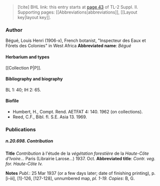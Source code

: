 > [!cite] BHL link: this entry starts at [page 43](https://www.biodiversitylibrary.org/page/33265240) of TL-2 Suppl. II.
> Supporting pages: [[Abbreviations|abbreviations]], [[Layout key|layout key]].

### Author

Bégué, Louis Henri (1906-x), French botanist, "Inspecteur des Eaux et Fôrets des Colonies" in West Africa 
**Abbreviated name**: *Bégué*

#### Herbarium and types

[[Collection P|P]].

#### Bibliography and biography

BL 1: 40; IH 2: 65.

#### Biofile

- Humbert, H., Compt. Rend. AETFAT 4: 140. 1962 (on collections).
- Reed, C.F., Bibl. fl. S.E. Asia 13. 1969.

### Publications

##### n.20.698. Contribution

**Title**
*Contribution* à l'étude de la *végétation forestière* de la *Haute-Côte d'Ivoire*... Paris (Librairie Larose...) 1937. Oct.
**Abbreviated title**: *Contr. veg. for. Haute-Côte Iv.*

**Notes**
*Publ*.: 25 Mar 1937 (or a few days later; date of finishing printing), p. \[i-iii\], \[1\]-126, \[127-128\], unnumbered map, *pl. 1-19.* *Copies*: B, G.

